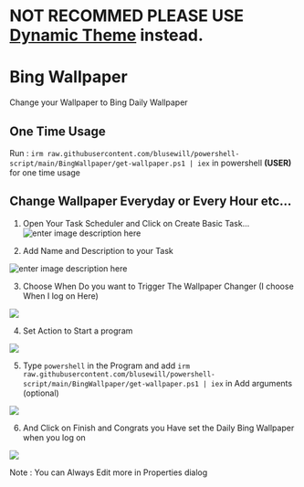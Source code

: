 # NOT RECOMMED PLEASE USE [Dynamic Theme](https://www.microsoft.com/store/productId/9NBLGGH1ZBKW) instead.
 
 # Bing Wallpaper
Change your Wallpaper to Bing Daily Wallpaper
## One Time Usage
Run :
``irm raw.githubusercontent.com/blusewill/powershell-script/main/BingWallpaper/get-wallpaper.ps1 | iex`` 
in powershell **(USER)** for one time usage

## Change Wallpaper Everyday or Every Hour etc...
1. Open Your Task Scheduler and Click on Create Basic Task...![enter image description here](https://i.imgur.com/pGJgCLo.png)

2. Add Name and Description to your Task

![enter image description here](https://i.imgur.com/oesGQHf.png)

3. Choose When Do you want to Trigger The Wallpaper Changer (I choose When I log on Here)

![](https://i.imgur.com/KUmwKJN.png)

4. Set Action to Start a program

![](https://i.imgur.com/PR4hRr6.png)

5. Type ``powershell`` in the Program and add ``irm raw.githubusercontent.com/blusewill/powershell-script/main/BingWallpaper/get-wallpaper.ps1 | iex`` in Add arguments (optional)

![](https://i.imgur.com/nJzwOgD.png)

6. And Click on Finish and Congrats you Have set the Daily Bing Wallpaper when you log on

![](https://i.imgur.com/EyWiIWe.png)

Note : You can Always Edit more in Properties dialog

